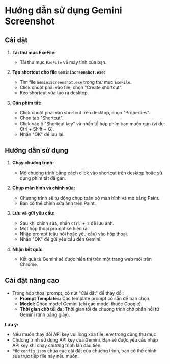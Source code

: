 # Hướng dẫn sử dụng Gemini Screenshot

## Cài đặt

1. **Tải thư mục ExeFile:**
    * Tải thư mục `ExeFile` về máy tính của bạn.

2. **Tạo shortcut cho file `GeminiScreenshot.exe`:**
    * Tìm file `GeminiScreenshot.exe` trong thư mục `ExeFile`.
    * Click chuột phải vào file, chọn "Create shortcut".
    * Kéo shortcut vừa tạo ra desktop.

3. **Gán phím tắt:**
    * Click chuột phải vào shortcut trên desktop, chọn "Properties".
    * Chọn tab "Shortcut".
    * Click vào ô "Shortcut key" và nhấn tổ hợp phím bạn muốn gán (ví dụ: Ctrl + Shift + G).
    * Nhấn "OK" để lưu lại.

## Hướng dẫn sử dụng

1.  **Chạy chương trình:**
    *   Mở chương trình bằng cách click vào shortcut trên desktop hoặc sử dụng phím tắt đã gán.

2.  **Chụp màn hình và chỉnh sửa:**
    *   Chương trình sẽ tự động chụp toàn bộ màn hình và mở bằng Paint.
    *   Bạn có thể chỉnh sửa ảnh trên Paint.

3.  **Lưu và gửi yêu cầu:**
    *   Sau khi chỉnh sửa, nhấn `Ctrl + S` để lưu ảnh.
    *   Một hộp thoại prompt sẽ hiện ra.
    *   Nhập prompt (câu hỏi hoặc yêu cầu) vào hộp thoại.
    *   Nhấn "OK" để gửi yêu cầu đến Gemini.

4.  **Nhận kết quả:**
    *   Kết quả từ Gemini sẽ được hiển thị trên một trang web mới trên Chrome.

## Cài đặt nâng cao

*   Trong hộp thoại prompt, có nút "Cài đặt" để thay đổi:
    *   **Prompt Templates:** Các template prompt có sẵn để bạn chọn.
    *   **Model:** Chọn model Gemini (chỉ các model thuộc Google).
    *   **Thời gian chờ tối đa:** Thời gian tối đa chương trình chờ phản hồi từ Gemini (tính bằng giây).

**Lưu ý:**
*   Nếu muốn thay đổi API key vui lòng xóa file .env trong cùng thư mục
*   Chương trình sử dụng API key của Gemini. Bạn sẽ được yêu cầu nhập API key khi chạy chương trình lần đầu tiên.
*   File `config.json` chứa các cài đặt của chương trình, bạn có thể chỉnh sửa trực tiếp file này nếu muốn.
